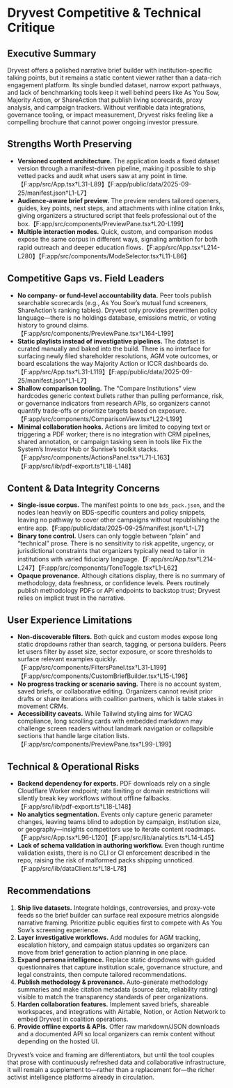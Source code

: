 # Dryvest Competitive & Technical Critique

## Executive Summary
Dryvest offers a polished narrative brief builder with institution-specific talking points, but it remains a static content viewer rather than a data-rich engagement platform. Its single bundled dataset, narrow export pathways, and lack of benchmarking tools keep it well behind peers like As You Sow, Majority Action, or ShareAction that publish living scorecards, proxy analysis, and campaign trackers. Without verifiable data integrations, governance tooling, or impact measurement, Dryvest risks feeling like a compelling brochure that cannot power ongoing investor pressure.

## Strengths Worth Preserving
- **Versioned content architecture.** The application loads a fixed dataset version through a manifest-driven pipeline, making it possible to ship vetted packs and audit what users saw at any point in time.【F:app/src/App.tsx†L31-L89】【F:app/public/data/2025-09-25/manifest.json†L1-L7】
- **Audience-aware brief preview.** The preview renders tailored openers, guides, key points, next steps, and attachments with inline citation links, giving organizers a structured script that feels professional out of the box.【F:app/src/components/PreviewPane.tsx†L20-L199】
- **Multiple interaction modes.** Quick, custom, and comparison modes expose the same corpus in different ways, signaling ambition for both rapid outreach and deeper education flows.【F:app/src/App.tsx†L214-L280】【F:app/src/components/ModeSelector.tsx†L11-L86】

## Competitive Gaps vs. Field Leaders
- **No company- or fund-level accountability data.** Peer tools publish searchable scorecards (e.g., As You Sow’s mutual fund screeners, ShareAction’s ranking tables). Dryvest only provides prewritten policy language—there is no holdings database, emissions metric, or voting history to ground claims.【F:app/src/components/PreviewPane.tsx†L164-L199】
- **Static playlists instead of investigative pipelines.** The dataset is curated manually and baked into the build. There is no interface for surfacing newly filed shareholder resolutions, AGM vote outcomes, or board escalations the way Majority Action or ICCR dashboards do.【F:app/src/App.tsx†L31-L119】【F:app/public/data/2025-09-25/manifest.json†L1-L7】
- **Shallow comparison tooling.** The “Compare Institutions” view hardcodes generic context bullets rather than pulling performance, risk, or governance indicators from research APIs, so organizers cannot quantify trade-offs or prioritize targets based on exposure.【F:app/src/components/ComparisonView.tsx†L22-L199】
- **Minimal collaboration hooks.** Actions are limited to copying text or triggering a PDF worker; there is no integration with CRM pipelines, shared annotation, or campaign tasking seen in tools like Fix the System’s Investor Hub or Sunrise’s toolkit stacks.【F:app/src/components/ActionsPanel.tsx†L71-L163】【F:app/src/lib/pdf-export.ts†L18-L148】

## Content & Data Integrity Concerns
- **Single-issue corpus.** The manifest points to one `bds_pack.json`, and the nodes lean heavily on BDS-specific counters and policy snippets, leaving no pathway to cover other campaigns without republishing the entire app.【F:app/public/data/2025-09-25/manifest.json†L1-L7】
- **Binary tone control.** Users can only toggle between “plain” and “technical” prose. There is no sensitivity to risk appetite, urgency, or jurisdictional constraints that organizers typically need to tailor in institutions with varied fiduciary language.【F:app/src/App.tsx†L214-L247】【F:app/src/components/ToneToggle.tsx†L1-L62】
- **Opaque provenance.** Although citations display, there is no summary of methodology, data freshness, or confidence levels. Peers routinely publish methodology PDFs or API endpoints to backstop trust; Dryvest relies on implicit trust in the narrative.

## User Experience Limitations
- **Non-discoverable filters.** Both quick and custom modes expose long static dropdowns rather than search, tagging, or persona builders. Peers let users filter by asset size, sector exposure, or score thresholds to surface relevant examples quickly.【F:app/src/components/FiltersPanel.tsx†L31-L199】【F:app/src/components/CustomBriefBuilder.tsx†L15-L196】
- **No progress tracking or scenario saving.** There is no account system, saved briefs, or collaborative editing. Organizers cannot revisit prior drafts or share iterations with coalition partners, which is table stakes in movement CRMs.
- **Accessibility caveats.** While Tailwind styling aims for WCAG compliance, long scrolling cards with embedded markdown may challenge screen readers without landmark navigation or collapsible sections that handle large citation lists.【F:app/src/components/PreviewPane.tsx†L99-L199】

## Technical & Operational Risks
- **Backend dependency for exports.** PDF downloads rely on a single Cloudflare Worker endpoint; rate limiting or domain restrictions will silently break key workflows without offline fallbacks.【F:app/src/lib/pdf-export.ts†L18-L148】
- **No analytics segmentation.** Events only capture generic parameter changes, leaving teams blind to adoption by campaign, institution size, or geography—insights competitors use to iterate content roadmaps.【F:app/src/App.tsx†L96-L120】【F:app/src/lib/analytics.ts†L14-L45】
- **Lack of schema validation in authoring workflow.** Even though runtime validation exists, there is no CLI or CI enforcement described in the repo, raising the risk of malformed packs shipping unnoticed.【F:app/src/lib/dataClient.ts†L18-L78】

## Recommendations
1. **Ship live datasets.** Integrate holdings, controversies, and proxy-vote feeds so the brief builder can surface real exposure metrics alongside narrative framing. Prioritize public equities first to compete with As You Sow’s screening experience.
2. **Layer investigative workflows.** Add modules for AGM tracking, escalation history, and campaign status updates so organizers can move from brief generation to action planning in one place.
3. **Expand persona intelligence.** Replace static dropdowns with guided questionnaires that capture institution scale, governance structure, and legal constraints, then compute tailored recommendations.
4. **Publish methodology & provenance.** Auto-generate methodology summaries and make citation metadata (source date, reliability rating) visible to match the transparency standards of peer organizations.
5. **Harden collaboration features.** Implement saved briefs, shareable workspaces, and integrations with Airtable, Notion, or Action Network to embed Dryvest in coalition operations.
6. **Provide offline exports & APIs.** Offer raw markdown/JSON downloads and a documented API so local organizers can remix content without depending on the hosted UI.

Dryvest’s voice and framing are differentiators, but until the tool couples that prose with continuously refreshed data and collaborative infrastructure, it will remain a supplement to—rather than a replacement for—the richer activist intelligence platforms already in circulation.
